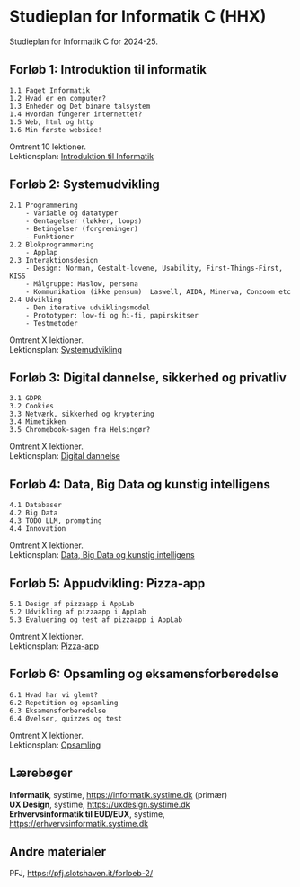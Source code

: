# Studieplan for Informatik C (HHX)

Studieplan for Informatik C for 2024-25.

## Forløb 1: Introduktion til informatik
    1.1 Faget Informatik  
    1.2 Hvad er en computer?  
    1.3 Enheder og Det binære talsystem  
    1.4 Hvordan fungerer internettet?  
    1.5 Web, html og http  
    1.6 Min første webside!  

Omtrent 10 lektioner.  
Lektionsplan: [Introduktion til Informatik](1-informatik.md)

## Forløb 2: Systemudvikling
    2.1 Programmering
        - Variable og datatyper
        - Gentagelser (løkker, loops)
        - Betingelser (forgreninger)
        - Funktioner  
    2.2 Blokprogrammering
        - Applap
    2.3 Interaktionsdesign
        - Design: Norman, Gestalt-lovene, Usability, First-Things-First, KISS
        - Målgruppe: Maslow, persona 
        - Kommunikation (ikke pensum)  Laswell, AIDA, Minerva, Conzoom etc
    2.4 Udvikling
        - Den iterative udviklingsmodel
        - Prototyper: low-fi og hi-fi, papirskitser
        - Testmetoder
        

Omtrent X lektioner.  
Lektionsplan: [Systemudvikling](2-systemudvikling.md)

## Forløb 3: Digital dannelse, sikkerhed og privatliv
    3.1 GDPR
    3.2 Cookies
    3.3 Netværk, sikkerhed og kryptering
    3.4 Mimetikken
    3.5 Chromebook-sagen fra Helsingør?

Omtrent X lektioner.  
Lektionsplan: [Digital dannelse](3-digital-dannelse.md)

## Forløb 4: Data, Big Data og kunstig intelligens
    4.1 Databaser
    4.2 Big Data
    4.3 TODO LLM, prompting
    4.4 Innovation

Omtrent X lektioner.  
Lektionsplan: [Data, Big Data og kunstig intelligens](4-data.md)

## Forløb 5: Appudvikling: Pizza-app
    5.1 Design af pizzaapp i AppLab
    5.2 Udvikling af pizzaapp i AppLab
    5.3 Evaluering og test af pizzaapp i AppLab

Omtrent X lektioner.  
Lektionsplan: [Pizza-app](5-pizza-app.md)

## Forløb 6: Opsamling og eksamensforberedelse
    6.1 Hvad har vi glemt?
    6.2 Repetition og opsamling
    6.3 Eksamensforberedelse
    6.4 Øvelser, quizzes og test

Omtrent X lektioner.  
Lektionsplan: [Opsamling](6-opsamling.md)

## Lærebøger
**Informatik**, systime,  https://informatik.systime.dk  (primær)  
**UX Design**, systime, https://uxdesign.systime.dk  
**Erhvervsinformatik til EUD/EUX**, systime,  https://erhvervsinformatik.systime.dk  

## Andre materialer
PFJ, https://pfj.slotshaven.it/forloeb-2/
